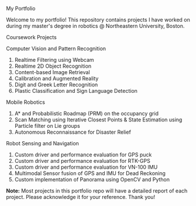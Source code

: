 
My Portfolio

Welcome to my portfolio! This repository contains projects I have worked on during my master's degree in robotics @ Northeastern University, Boston.

Coursework Projects

Computer Vision and Pattern Recognition
  1. Realtime Filtering using Webcam
  2. Realtime 2D Object Recognition
  3. Content-based Image Retrieval
  4. Calibration and Augmented Reality
  5. Digit and Greek Letter Recognition
  6. Plastic Classification and Sign Language Detection

Mobile Robotics
  1. A* and Probabilistic Roadmap (PRM) on the occupancy grid
  2. Scan Matching using Iterative Closest Points & State Estimation using Particle filter on Lie groups
  3. Autonomous Reconnaissance for Disaster Relief

Robot Sensing and Navigation
  1. Custom driver and performance evaluation for GPS puck
  2. Custom driver and performance evaluation for RTK-GPS
  3. Custom driver and performance evaluation for VN-100 IMU
  4. Multimodal Sensor fusion of GPS and IMU for Dead Reckoning
  5. Custom implementation of Panorama using OpenCV and Python

**Note:** Most projects in this portfolio repo will have a detailed report of each project. Please acknowledge it
      for your reference. Thank you!
